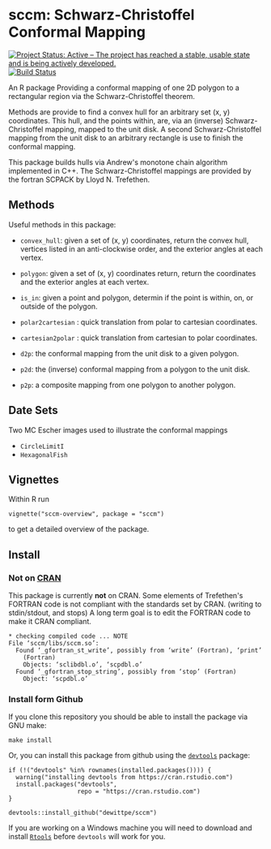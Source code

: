# sccm: Schwarz-Christoffel Conformal Mapping

[![Project Status: Active – The project has reached a stable, usable state and is being actively developed.](http://www.repostatus.org/badges/latest/active.svg)](http://www.repostatus.org/#active)
[![Build Status](https://travis-ci.org/dewittpe/sccm.svg?branch=master)](https://travis-ci.org/dewittpe/sccm)

An R package Providing a conformal mapping of one 2D polygon to a rectangular
region via the Schwarz-Christoffel theorem.

Methods are provide to find a convex hull for an arbitrary set (x, y)
coordinates.  This hull, and the points within, are, via an (inverse)
Schwarz-Christoffel mapping, mapped to the unit disk.  A second
Schwarz-Christoffel mapping from the unit disk to an arbitrary rectangle is use
to finish the conformal mapping.

This package builds hulls via Andrew's monotone chain algorithm implemented in
C++. The Schwarz-Christoffel mappings are provided by the fortran SCPACK by
Lloyd N. Trefethen.

## Methods

Useful methods in this package:

* `convex_hull`: given a set of (x, y) coordinates, return the convex hull,
  vertices listed in an anti-clockwise order, and the exterior angles at each
  vertex.

* `polygon`: given a set of (x, y) coordinates return, return the coordinates
  and the exterior angles at each vertex.  

* `is_in`: given a point and polygon, determin if the point is within, on, or
  outside of the polygon.  

* `polar2cartesian` : quick translation from polar to cartesian coordinates.

* `cartesian2polar` : quick translation from cartesian to polar coordinates.  

* `d2p`: the conformal mapping from the unit disk to a given polygon.

* `p2d`: the (inverse) conformal mapping from a polygon to the unit disk.

* `p2p`: a composite mapping from one polygon to another polygon.

## Date Sets

Two MC Escher images used to illustrate the conformal mappings
* `CircleLimitI`
* `HexagonalFish`

## Vignettes
Within R run

    vignette("sccm-overview", package = "sccm")

to get a detailed overview of the package.

## Install

### Not on [CRAN](https://cran.rstudio.com)
This package is currently **not** on CRAN.  Some elements of Trefethen's FORTRAN
code is not compliant with the standards set by CRAN.  (writing to stdin/stdout,
and stops)  A long term goal is to edit the FORTRAN code to make it CRAN
compliant.

    * checking compiled code ... NOTE
    File ‘sccm/libs/sccm.so’:
      Found ‘_gfortran_st_write’, possibly from ‘write’ (Fortran), ‘print’
        (Fortran)
        Objects: ‘sclibdbl.o’, ‘scpdbl.o’
      Found ‘_gfortran_stop_string’, possibly from ‘stop’ (Fortran)
        Object: ‘scpdbl.o’
 
### Install form Github

If you clone this repository you should be able to install the package via GNU
make:

    make install

Or, you can install this package from github using the
[`devtools`](https://github.com/hadley/devtools) package:

    if (!("devtools" %in% rownames(installed.packages()))) { 
      warning("installing devtools from https://cran.rstudio.com")
      install.packages("devtools", 
                       repo = "https://cran.rstudio.com")
    }

    devtools::install_github("dewittpe/sccm")

If you are working on a Windows machine you will need to download and install
[`Rtools`](http://cran.r-project.org/bin/windows/Rtools/) before `devtools` will
work for you.

